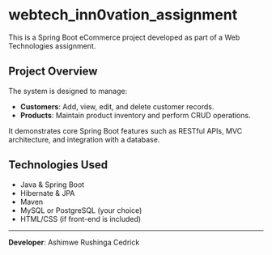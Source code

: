 ﻿# webtech_inn0vation_assignment
  

This is a Spring Boot eCommerce project developed as part of a Web Technologies assignment.

## Project Overview

The system is designed to manage:

- **Customers**: Add, view, edit, and delete customer records.
- **Products**: Maintain product inventory and perform CRUD operations.

It demonstrates core Spring Boot features such as RESTful APIs, MVC architecture, and integration with a database.

## Technologies Used

- Java & Spring Boot
- Hibernate & JPA
- Maven
- MySQL or PostgreSQL (your choice)
- HTML/CSS (if front-end is included)

---

**Developer**: Ashimwe Rushinga Cedrick  
